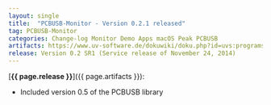 ```yaml
---
layout: single
title:  "PCBUSB-Monitor - Version 0.2.1 released"
tag: PCBUSB-Monitor
categories: Change-log Monitor Demo Apps macOS Peak PCBUSB
artifacts: https://www.uv-software.de/dokuwiki/doku.php?id=uvs:programs:maccan_monitor_app
release: Version 0.2 SR1 (Service release of November 24, 2014)
---
```

[**{{ page.release }}**]({{ page.artifacts }}):

- Included version 0.5 of the PCBUSB library
